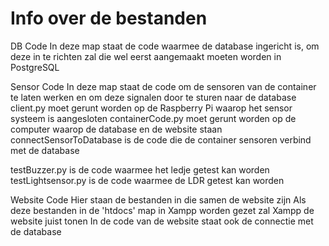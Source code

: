 # Info over de bestanden

DB Code
In deze map staat de code waarmee de database ingericht is, om deze in te richten zal die wel eerst aangemaakt moeten worden in PostgreSQL

Sensor Code
In deze map staat de code om de sensoren van de container te laten werken en om deze signalen door te sturen naar de database
client.py moet gerunt worden op de Raspberry Pi waarop het sensor systeem is aangesloten
containerCode.py moet gerunt worden op de computer waarop de database en de website staan
connectSensorToDatabase is de code die de container sensoren verbind met de database

testBuzzer.py is de code waarmee het ledje getest kan worden
testLightsensor.py is de code waarmee de LDR getest kan worden


Website Code
Hier staan de bestanden in die samen de website zijn
Als deze bestanden in de 'htdocs' map in Xampp worden gezet zal Xampp de website juist tonen
In de code van de website staat ook de connectie met de database
